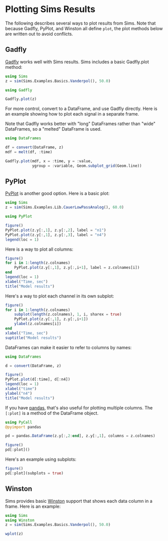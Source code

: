 
# Plotting Sims Results

The following describes several ways to plot results from Sims. Note
that because Gadfly, PyPlot, and Winston all define `plot`, the plot
methods below are written out to avoid conflicts.

## Gadfly

[Gadfly](http://gadflyjl.org) works well with Sims results. Sims
includes a basic Gadfly.plot method:

```julia
using Sims
z = sim(Sims.Examples.Basics.Vanderpol(), 50.0)

using Gadfly

Gadfly.plot(z)
```

For more control, convert to a DataFrame, and use Gadfly
directly. Here is an example showing how to plot each signal in a
separate frame.

Note that Gadfly works better with "long" DataFrames rather than
"wide" DataFrames, so a "melted" DataFrame is used.

```julia
using DataFrames

df = convert(DataFrame, z)
mdf = melt(df, :time)

Gadfly.plot(mdf, x = :time, y = :value, 
            ygroup = :variable, Geom.subplot_grid(Geom.line))
```

## PyPlot

[PyPlot](https://github.com/stevengj/PyPlot.jl) is another good
option. Here is a basic plot:

```julia
using Sims
z = sim(Sims.Examples.Lib.CauerLowPassAnalog(), 60.0)

using PyPlot

figure()
PyPlot.plot(z.y[:,1], z.y[:,2], label = "n1")
PyPlot.plot(z.y[:,1], z.y[:,3], label = "n4")
legend(loc = 1)
```

Here is a way to plot all columns:

```julia
figure()
for i in 1:length(z.colnames)
    PyPlot.plot(z.y[:,1], z.y[:,i+1], label = z.colnames[i])
end
legend(loc = 1)
xlabel("Time, sec")
title("Model results")
```

Here's a way to plot each channel in its own subplot:

```julia
figure()
for i in 1:length(z.colnames)
    subplot(length(z.colnames), 1, i, sharex = true)
    PyPlot.plot(z.y[:,1], z.y[:,i+1])
    ylabel(z.colnames[i])
end
xlabel("Time, sec")
suptitle("Model results")
```

DataFrames can make it easier to refer to columns by names:

```julia
using DataFrames

d = convert(DataFrame, z)

figure()
PyPlot.plot(d[:time], d[:n4])
legend(loc = 1)
xlabel("time")
ylabel("n4")
title("Model results")
```

If you have [pandas](http://pandas.pydata.org), that's also useful for
plotting multiple columns. The `[:plot]` is a method of the DataFrame
object.

```julia
using PyCall
@pyimport pandas

pd = pandas.DataFrame(z.y[:,2:end], z.y[:,1], columns = z.colnames)

figure()
pd[:plot]()
```

Here's an example using subplots:

```julia
figure()
pd[:plot](subplots = true)
```

## Winston

Sims provides basic [Winston](https://github.com/nolta/Winston.jl)
support that shows each data column in a frame. Here is an example:

```julia
using Sims
using Winston
z = sim(Sims.Examples.Basics.Vanderpol(), 50.0)

wplot(z)
```




